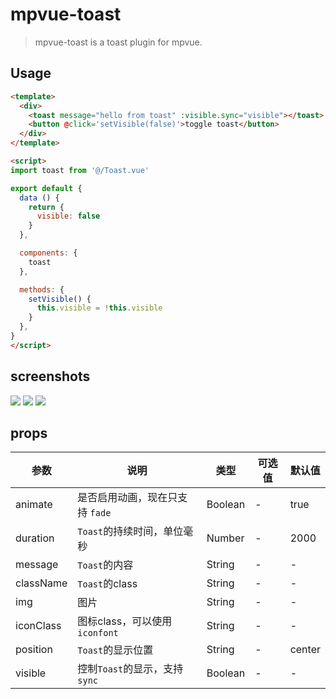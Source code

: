 # mpvue-toast

> mpvue-toast is a toast plugin for mpvue.

## Usage

```html
<template>
  <div>
    <toast message="hello from toast" :visible.sync="visible"></toast>
    <button @click='setVisible(false)'>toggle toast</button>
  </div>
</template>

<script>
import toast from '@/Toast.vue'

export default {
  data () {
    return {
      visible: false
    }
  },

  components: {
    toast
  },

  methods: {
    setVisible() {
      this.visible = !this.visible
    }
  },
}
</script>
```

## screenshots

![](https://raw.githubusercontent.com/linrui1994/mpvue-toast/master/static/1.jpeg)
![](https://raw.githubusercontent.com/linrui1994/mpvue-toast/master/static/2.jpeg)
![](https://raw.githubusercontent.com/linrui1994/mpvue-toast/master/static/3.jpeg)
## props

| 参数      | 说明    | 类型      | 可选值       | 默认值   |
|---------- |-------- |---------- |-------------  |-------- |
| animate | 是否启用动画，现在只支持 `fade` | Boolean | - | true |
| duration | `Toast`的持续时间，单位毫秒 | Number | - | 2000 |
| message | `Toast`的内容 | String | - | - |
| className | `Toast`的class | String | - | - |
| img | 图片 | String | - | - |
| iconClass | 图标class，可以使用 `iconfont` | String | - | - |
| position | `Toast`的显示位置 | String | - | center |
| visible | 控制`Toast`的显示，支持`sync` | Boolean | - | - |

